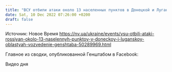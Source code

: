 ```yaml
---
title: "ВСУ отбили атаки около 13 населенных пунктов в Донецкой и Луганской областях, оккупанты несут потери от «дружественного огня» — Генштаб"
date: Sat, 10 Dec 2022 07:26:00 +0200
draft: false
---
```

Источник: Новое Время https://nv.ua/ukraine/events/vsu-otbili-ataki-rossiyan-okolo-13-naselennyh-punktov-v-doneckoy-i-luganskoy-oblastyah-vozvedenie-genshtaba-50289969.html


Главное из сводки, опубликованной Генштабом в Facebook:

 Видео дня   
